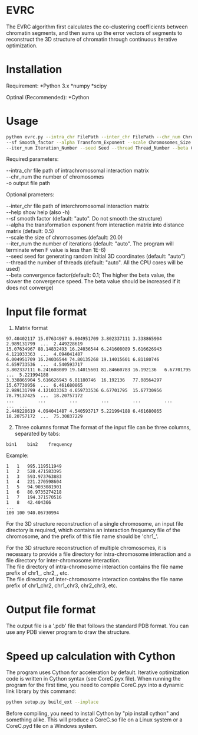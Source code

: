 # EVRC
The EVRC algorithm first calculates the co-clustering coefficients between chromatin segments, and then sums up the error vectors of segments to reconstruct the 3D structure of chromatin through continuous iterative optimization.

# Installation
Requirement:
*Python 3.x
*numpy
*scipy

Optinal (Recommended):
*Cython

# Usage
```bash
python evrc.py --intra_chr FilePath --inter_chr FilePath --chr_num Chromosome_Number -o OutputFilePath \
--sf Smooth_factor --alpha Transform_Exponent --scale Chromosomes_Size  \
--iter_num Iteration_Number --seed Seed --thread Thread_Number --beta Convergence_Factor
```

Required parameters: 

--intra_chr     file path of intrachromosomal interaction matrix  
--chr_num       the number of chromosomes  
-o              output file path  

Optional prameters: 

--inter_chr     file path of interchromosomal interaction matrix  
--help          show help (also -h)  
--sf            smooth factor (default: "auto". Do not smooth the structure)  
--alpha         the transformation exponent from interaction matrix into distance matrix (default: 0.5)  
--scale         the size of chromosomes (default: 20.0)  
--iter_num      the number of iterations (default: "auto". The program will terminate when F value is less than 1E-6)  
--seed          seed for generating random initial 3D coordinates (default: "auto")  
--thread        the number of threads (default: "auto". All the CPU cores will be used)  
--beta          convergence factor(default: 0.1; The higher the beta value, the slower the convergence speed. The beta value should be increased if it does not converge)  



# Input file format
1. Matrix format
```
97.40402117	15.07634967	6.004951709	3.802337111	3.338865904	2.989131799	 ...  2.449228619
15.07634967	88.14832493	16.24036544	6.241608089	5.616626943	4.121033363	 ...  4.094041487
6.004951709	16.24036544	74.80135268	19.14015601	6.81180746	4.659733536	 ...  4.540593717
3.802337111	6.241608089	19.14015601	81.84660783	16.192136	6.67701795	 ...  5.221994188
3.338865904	5.616626943	6.81180746	16.192136	77.08564297	15.67730956	 ...  6.461680865
2.989131799	4.121033363	4.659733536	6.67701795	15.67730956	78.79137425	 ...  18.20757172
...			...			...			...			...			...			 ...  ...
2.449228619	4.094041487	4.540593717	5.221994188	6.461680865	18.20757172	 ...  75.30837229

```

2. Three columns format
The format of the input file can be three columns, separated by tabs:
```
bin1	bin2	frequency
```
Example:
```
1	1	995.119511949
1	2	528.471583395
1	3	593.973763883
1	4	221.270598604
1	5	94.9033081901
1	6	80.9735274218
1	7	194.371570516
1	8	42.404366
...
100	100	940.06730994
```

For the 3D structure reconstruction of a single chromosome, an input file directory is required, which contains an interaction frequency file of the chromosome, and the prefix of this file name should be 'chr1_'.

For the 3D structure reconstruction of multiple chromosomes, it is necessary to provide a file directory for intra-chromosome interaction and a file directory for inter-chromosome interaction.  
The file directory of intra-chromosome interaction contains the file name prefix of chr1_, chr2_, etc.  
The file directory of inter-chromosome interaction contains the file name prefix of chr1_chr2, chr1_chr3, chr2_chr3, etc.  

# Output file format
The output file is a '.pdb' file that follows the standard PDB format. You can use any PDB viewer program to draw the structure.


# Speed up calculation with Cython
The program uses Cython for acceleration by default. Iterative optimization code is written in Cython syntax (see CoreC.pyx file). 
When running the program for the first time, you need to compile CoreC.pyx into a dynamic link library by this command:
```bash
python setup.py build_ext --inplace
```
Before compiling, you need to install Cython by "pip install cython" and something alike. 
This will produce a CoreC.so file on a Linux system or a CoreC.pyd file on a Windows system.
